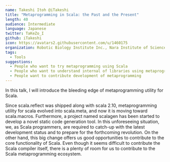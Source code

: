 ```yaml
---
name: Takeshi Itoh @iTakeshi
title: "Metaprogramming in Scala: the Past and the Present"
length: 40
audience: Intermediate
language: Japanese
twitter: TaKeZo_I
github: iTakeshi
icon: https://avatars2.githubusercontent.com/u/1460175
organization: Robotic Biology Institute Inc., Nara Institute of Science And Technology
tags:
  - Tools
suggestions:
  - People who want to try metaprogramming using Scala
  - People who want to understand internal of libraries using metaprogramming
  - People want to contribute development of metaprogramming
---
```

In this talk, I will introduce the bleeding edge of metaprogramming utility
for Scala.

Since scala.reflect was shipped along with scala 2.10, metaprogramming
utility for scala evolved into scala.meta, and now it is moving toward
scala.macros. Furthermore, a project named scalagen has been started to
develop a novel static code generation tool.
In this unforeseeing situation, we, as Scala programmers, are required to
catch-up with the latest development status and to prepare for the
forthcoming revolution.
On the other hand, this big change offers us good opportunities to
contribute to the core functionality of Scala. Even though it seems
difficult to contribute the Scala compiler itself, there is a plenty of
room for us to contribute to the Scala metaprogramming ecosystem.
